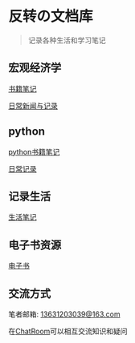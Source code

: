 # 反转の文档库

> 记录各种生活和学习笔记

## 宏观经济学

[书籍笔记](macrobook/README)

[日常新闻与记录](macro/README)

## python
[python书籍笔记](pythonbook/README)

[日常记录](pythondocs/)

## 记录生活
[生活笔记](life/README)

## 电子书资源
[电子书](dianzishu/README)

## 交流方式

笔者邮箱: 13631203039@163.com

在[ChatRoom]()可以相互交流知识和疑问
